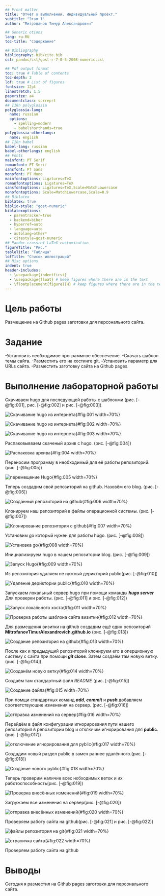 ```yaml
---
## Front matter
title: "Отчёт о выполнении. Индивидуальный проект."
subtitle: "Этап 1"
author: "Митрофанов Тимур Александрович"

## Generic otions
lang: ru-RU
toc-title: "Содержание"

## Bibliography
bibliography: bib/cite.bib
csl: pandoc/csl/gost-r-7-0-5-2008-numeric.csl

## Pdf output format
toc: true # Table of contents
toc-depth: 2
lof: true # List of figures
fontsize: 12pt
linestretch: 1.5
papersize: a4
documentclass: scrreprt
## I18n polyglossia
polyglossia-lang:
  name: russian
  options:
	- spelling=modern
	- babelshorthands=true
polyglossia-otherlangs:
  name: english
## I18n babel
babel-lang: russian
babel-otherlangs: english
## Fonts
mainfont: PT Serif
romanfont: PT Serif
sansfont: PT Sans
monofont: PT Mono
mainfontoptions: Ligatures=TeX
romanfontoptions: Ligatures=TeX
sansfontoptions: Ligatures=TeX,Scale=MatchLowercase
monofontoptions: Scale=MatchLowercase,Scale=0.9
## Biblatex
biblatex: true
biblio-style: "gost-numeric"
biblatexoptions:
  - parentracker=true
  - backend=biber
  - hyperref=auto
  - language=auto
  - autolang=other*
  - citestyle=gost-numeric
## Pandoc-crossref LaTeX customization
figureTitle: "Рис."
tableTitle: "Таблица"
lofTitle: "Список иллюстраций"
## Misc options
indent: true
header-includes:
  - \usepackage{indentfirst}
  - \usepackage{float} # keep figures where there are in the text
  - \floatplacement{figure}{H} # keep figures where there are in the text
---
```


# Цель работы

Размещение на Github pages заготовки для персонального сайта.

# Задание


-Установить необходимое программное обеспечение.
-Скачать шаблон темы сайта.
-Разместить его на хостинге git.
-Установить параметр для URLs сайта.
-Разместить заготовку сайта на Github pages.

# Выполнение лабораторной работы

Скачиваем hugo для последующей работы с шаблонми (рис. [-@fig:001], рис. [-@fig:002] и рис. [-@fig:003]).

![Скачивание hugo из интернета](image/1.png){#fig:001 width=70%}

![Скачивание hugo из интернета](image/2.png){#fig:002 width=70%}

![Скачивание hugo из интернета](image/3.png){#fig:003 width=70%}

Распаковывваем скаченый архив с hugo. (рис. [-@fig:004])

![Распаковка архива](image/4.png){#fig:004 width=70%}

Переносим программу в необходимый для её работы репозиторий. (рис. [-@fig:005])

![перемещение Hugo](image/5.png){#fig:005 width=70%}

Теперь создадим свой репозиторий на github. Назовём его blog. (рис. [-@fig:006])

![Созданный репозиторий на github](image/6.png){#fig:006 width=70%}

Клонируем наш репозиторий в файлы операционной системы. (рис. [-@fig:007])

![Клонирование репозитория с github](image/7.png){#fig:007 width=70%}

Установим go который нужен для работы hugo. (рис. [-@fig:008])

![Установка go](image/8.png){#fig:008 width=70%}

Инициализируем hugo в нашем репозитории blog. (рис. [-@fig:009])

![Запуск Hugo](image/9.png){#fig:009 width=70%}

Из репозитория удаляем не нужный дерикторий public(рис. [-@fig:010])

![Удаление дериктории public](image/10.png){#fig:010 width=70%}

Запускаем локальный сервер hugo при помощи команды ***hugo server*** Для проверки работы. (рис. [-@fig:011] и рис. [-@fig:012])

![Запуск локального хоста](image/11.png){#fig:011 width=70%}

![Проверка работы шаблона сайта визитки](image/12.png){#fig:012 width=70%}

Для размещения визитки на github создадим ещё один репозиторий **MitrofanovTimurAlexandrovich.github.io** (рис. [-@fig:013])

![Создание репозитория на github](image/13.png){#fig:013 width=70%}

После как и предыдущий репозиторий клонируем его в оперционную систему с сайта при помощи ***git clone***. Затем создаём там новую ветку. (рис. [-@fig:014])

![Созданём новую ветку](image/14.png){#fig:014 width=70%}

Создаём там стандартный файл *README* (рис. [-@fig:015])

![Создание файла](image/16.png){#fig:015 width=70%}

При помщи стандартных команд ***add***, ***commit*** и ***push*** добавляем соответствующие изменения на сервер. (рис. [-@fig:016])

![отправка изменений на сервер](image/17.png){#fig:016 width=70%}

Перейдём в файл конфигурации игнорирования пути нашего репозитория в репозитории blog и отключим игнорирования для **public**. (рис. [-@fig:017])

![отключение игнорирования для pyblic](image/18.png){#fig:017 width=70%}

Создадим новый раздел public в замен раннее удалённого.(рис. [-@fig:018])

![Создание нового pyblic](image/19.png){#fig:018 width=70%}

Теперь проверим наличие всех нобходимых веток и их работоспособность(рис. [-@fig:019])

![Проверка внесённых изменений](image/20.png){#fig:019 width=70%}

Загружаем все изменения на сервер(рис. [-@fig:020])

![отправка внесённых изменений](image/21.png){#fig:020 width=70%}

Проверяем работу сайта на github(рис. [-@fig:021] и рис. [-@fig:022])

![файлы репозитория на git](image/22.png){#fig:021 width=70%}

![страничка сайта](image/23.png){#fig:022 width=70%}

Проверяем работу сайта на github

# Выводы

Сегодня я разместил на Github pages заготовки для персонального сайта.

